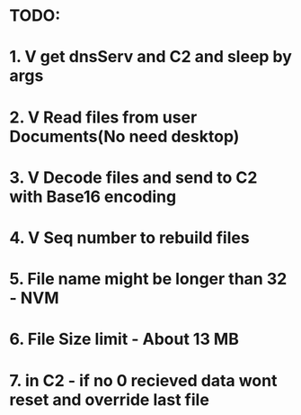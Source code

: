 # TODO:
# 1. V get dnsServ and C2 and sleep by args
# 2. V Read files from user Documents(No need desktop)
# 3. V Decode files and send to C2 with Base16 encoding
# 4. V Seq number to rebuild files
# 5. File name might be longer than 32 - NVM
# 6. File Size limit - About 13 MB
# 7. in C2 - if no 0 recieved data wont reset and override last file
